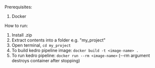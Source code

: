 Prerequisites:
1. Docker


How to run:
1. Install .zip
2.  Extract contents into a folder e.g. "my_project"
3.  Open terminal, ```cd my_project```
4.  To build kedro pipeline image: ```docker build -t <image-name> .```
5.  To run kedro pipeline: ```docker run --rm <image-name>``` (--rm argument destroys container after stopping)
